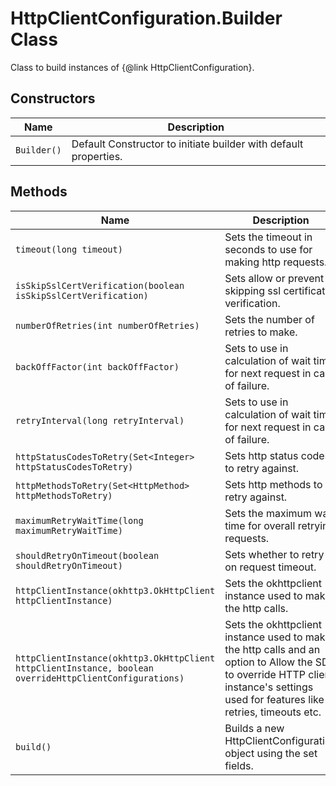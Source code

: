 
# HttpClientConfiguration.Builder Class

Class to build instances of {@link HttpClientConfiguration}.

## Constructors

| Name | Description |
|  --- | --- |
| `Builder()` | Default Constructor to initiate builder with default properties. |

## Methods

| Name | Description | Return Type |
|  --- | --- | --- |
| `timeout(long timeout)` | Sets the timeout in seconds to use for making http requests. | `Builder` |
| `isSkipSslCertVerification(boolean isSkipSslCertVerification)` | Sets allow or prevent skipping ssl certificate verification. | `Builder` |
| `numberOfRetries(int numberOfRetries)` | Sets the number of retries to make. | `Builder` |
| `backOffFactor(int backOffFactor)` | Sets to use in calculation of wait time for next request in case of failure. | `Builder` |
| `retryInterval(long retryInterval)` | Sets to use in calculation of wait time for next request in case of failure. | `Builder` |
| `httpStatusCodesToRetry(Set<Integer> httpStatusCodesToRetry)` | Sets http status codes to retry against. | `Builder` |
| `httpMethodsToRetry(Set<HttpMethod> httpMethodsToRetry)` | Sets http methods to retry against. | `Builder` |
| `maximumRetryWaitTime(long maximumRetryWaitTime)` | Sets the maximum wait time for overall retrying requests. | `Builder` |
| `shouldRetryOnTimeout(boolean shouldRetryOnTimeout)` | Sets whether to retry on request timeout. | `Builder` |
| `httpClientInstance(okhttp3.OkHttpClient httpClientInstance)` | Sets the okhttpclient instance used to make the http calls. | `Builder` |
| `httpClientInstance(okhttp3.OkHttpClient httpClientInstance, boolean overrideHttpClientConfigurations)` | Sets the okhttpclient instance used to make the http calls and an option to Allow the SDK to override HTTP client instance's settings used for features like retries, timeouts etc. | `Builder` |
| `build()` | Builds a new HttpClientConfiguration object using the set fields. | `HttpClientConfiguration` |

